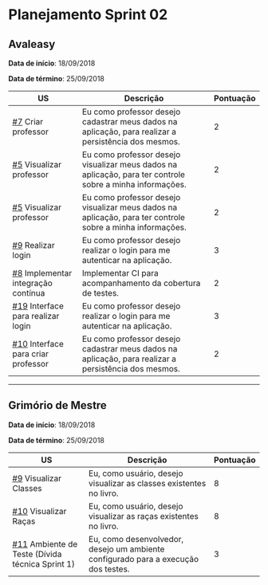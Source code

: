# Planejamento Sprint 02

## Avaleasy

**Data de início**: 18/09/2018

**Data de término**: 25/09/2018

| US | Descrição | Pontuação |
|---|---|---|
| [#7](https://github.com/MPS-FGA/Avaleasy-backend/issues/7) Criar professor | Eu como professor desejo cadastrar meus dados na aplicação, para realizar a persistência dos mesmos.| 2 |
| [#5](https://github.com/MPS-FGA/Avaleasy-backend/issues/5) Visualizar professor | Eu como professor desejo visualizar meus dados na aplicação, para ter controle sobre a minha informações.| 2 |
| [#5](https://github.com/MPS-FGA/Avaleasy-backend/issues/5) Visualizar professor | Eu como professor desejo visualizar meus dados na aplicação, para ter controle sobre a minha informações.| 2 |
| [#9](https://github.com/MPS-FGA/Avaleasy-backend/issues/9) Realizar login | Eu como professor desejo realizar o login para me autenticar na aplicação.| 3 |
| [#8](https://github.com/MPS-FGA/Avaleasy-app/issues/8) Implementar integração contínua | Implementar CI para acompanhamento da cobertura de testes.| 2 |
| [#19](https://github.com/MPS-FGA/Avaleasy-app/issues/19) Interface para realizar login | Eu como professor desejo realizar o login para me autenticar na aplicação. | 3 |
| [#10](https://github.com/MPS-FGA/Avaleasy-app/issues/10) Interface para criar professor | Eu como professor desejo cadastrar meus dados na aplicação, para realizar a persistência dos mesmos. | 2 |

-----------

## Grimório de Mestre

**Data de início**: 18/09/2018

**Data de término**: 25/09/2018

| US | Descrição | Pontuação |
|---|---|---|
| [#9](https://github.com/MPS-FGA/Grimorio-do-Mestre/issues/9) Visualizar Classes | Eu, como usuário, desejo visualizar as classes existentes no livro. | 8 |
| [#10](https://github.com/MPS-FGA/Grimorio-do-Mestre/issues/10) Visualizar Raças| Eu, como usuário, desejo visualizar as raças existentes no livro. | 8 |
| [#11](https://github.com/MPS-FGA/Grimorio-do-Mestre/issues/11) Ambiente de Teste (Dívida técnica Sprint 1) | Eu, como desenvolvedor, desejo um ambiente configurado para a execução dos testes. | 3 |
